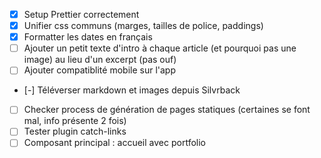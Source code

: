 - [x] Setup Prettier correctement
- [x] Unifier css communs (marges, tailles de police, paddings)
- [x] Formatter les dates en français
- [ ] Ajouter un petit texte d'intro à chaque article (et pourquoi pas une image) au lieu d'un excerpt (pas ouf)
- [ ] Ajouter compatiblité mobile sur l'app
- [-] Téléverser markdown et images depuis Silvrback
- [ ] Checker process de génération de pages statiques (certaines se font mal, info présente 2 fois)
- [ ] Tester plugin catch-links
- [ ] Composant principal : accueil avec portfolio
